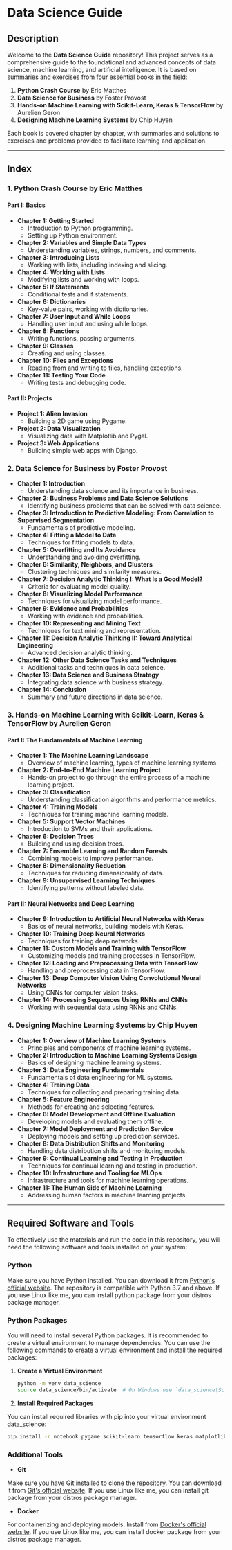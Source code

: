 # Data Science Guide

## Description

Welcome to the **Data Science Guide** repository! This project serves as a comprehensive guide to the foundational and advanced concepts of data science, machine learning, and artificial intelligence. It is based on summaries and exercises from four essential books in the field:

1. **Python Crash Course** by Eric Matthes
2. **Data Science for Business** by Foster Provost
3. **Hands-on Machine Learning with Scikit-Learn, Keras & TensorFlow** by Aurelien Geron
4. **Designing Machine Learning Systems** by Chip Huyen

Each book is covered chapter by chapter, with summaries and solutions to exercises and problems provided to facilitate learning and application.

---

## Index

### 1. Python Crash Course by Eric Matthes

#### Part I: Basics
- **Chapter 1: Getting Started**
  - Introduction to Python programming.
  - Setting up Python environment.
- **Chapter 2: Variables and Simple Data Types**
  - Understanding variables, strings, numbers, and comments.
- **Chapter 3: Introducing Lists**
  - Working with lists, including indexing and slicing.
- **Chapter 4: Working with Lists**
  - Modifying lists and working with loops.
- **Chapter 5: If Statements**
  - Conditional tests and if statements.
- **Chapter 6: Dictionaries**
  - Key-value pairs, working with dictionaries.
- **Chapter 7: User Input and While Loops**
  - Handling user input and using while loops.
- **Chapter 8: Functions**
  - Writing functions, passing arguments.
- **Chapter 9: Classes**
  - Creating and using classes.
- **Chapter 10: Files and Exceptions**
  - Reading from and writing to files, handling exceptions.
- **Chapter 11: Testing Your Code**
  - Writing tests and debugging code.

#### Part II: Projects
- **Project 1: Alien Invasion**
  - Building a 2D game using Pygame.
- **Project 2: Data Visualization**
  - Visualizing data with Matplotlib and Pygal.
- **Project 3: Web Applications**
  - Building simple web apps with Django.

### 2. Data Science for Business by Foster Provost

- **Chapter 1: Introduction**
  - Understanding data science and its importance in business.
- **Chapter 2: Business Problems and Data Science Solutions**
  - Identifying business problems that can be solved with data science.
- **Chapter 3: Introduction to Predictive Modeling: From Correlation to Supervised Segmentation**
  - Fundamentals of predictive modeling.
- **Chapter 4: Fitting a Model to Data**
  - Techniques for fitting models to data.
- **Chapter 5: Overfitting and Its Avoidance**
  - Understanding and avoiding overfitting.
- **Chapter 6: Similarity, Neighbors, and Clusters**
  - Clustering techniques and similarity measures.
- **Chapter 7: Decision Analytic Thinking I: What Is a Good Model?**
  - Criteria for evaluating model quality.
- **Chapter 8: Visualizing Model Performance**
  - Techniques for visualizing model performance.
- **Chapter 9: Evidence and Probabilities**
  - Working with evidence and probabilities.
- **Chapter 10: Representing and Mining Text**
  - Techniques for text mining and representation.
- **Chapter 11: Decision Analytic Thinking II: Toward Analytical Engineering**
  - Advanced decision analytic thinking.
- **Chapter 12: Other Data Science Tasks and Techniques**
  - Additional tasks and techniques in data science.
- **Chapter 13: Data Science and Business Strategy**
  - Integrating data science with business strategy.
- **Chapter 14: Conclusion**
  - Summary and future directions in data science.

### 3. Hands-on Machine Learning with Scikit-Learn, Keras & TensorFlow by Aurelien Geron

#### Part I: The Fundamentals of Machine Learning
- **Chapter 1: The Machine Learning Landscape**
  - Overview of machine learning, types of machine learning systems.
- **Chapter 2: End-to-End Machine Learning Project**
  - Hands-on project to go through the entire process of a machine learning project.
- **Chapter 3: Classification**
  - Understanding classification algorithms and performance metrics.
- **Chapter 4: Training Models**
  - Techniques for training machine learning models.
- **Chapter 5: Support Vector Machines**
  - Introduction to SVMs and their applications.
- **Chapter 6: Decision Trees**
  - Building and using decision trees.
- **Chapter 7: Ensemble Learning and Random Forests**
  - Combining models to improve performance.
- **Chapter 8: Dimensionality Reduction**
  - Techniques for reducing dimensionality of data.
- **Chapter 9: Unsupervised Learning Techniques**
  - Identifying patterns without labeled data.

#### Part II: Neural Networks and Deep Learning
- **Chapter 9: Introduction to Artificial Neural Networks with Keras**
  - Basics of neural networks, building models with Keras.
- **Chapter 10: Training Deep Neural Networks**
  - Techniques for training deep networks.
- **Chapter 11: Custom Models and Training with TensorFlow**
  - Customizing models and training processes in TensorFlow.
- **Chapter 12: Loading and Preprocessing Data with TensorFlow**
  - Handling and preprocessing data in TensorFlow.
- **Chapter 13: Deep Computer Vision Using Convolutional Neural Networks**
  - Using CNNs for computer vision tasks.
- **Chapter 14: Processing Sequences Using RNNs and CNNs**
  - Working with sequential data using RNNs and CNNs.

### 4. Designing Machine Learning Systems by Chip Huyen

- **Chapter 1: Overview of Machine Learning Systems**
  - Principles and components of machine learning systems.
- **Chapter 2: Introduction to Machine Learning Systems Design**
  - Basics of designing machine learning systems.
- **Chapter 3: Data Engineering Fundamentals**
  - Fundamentals of data engineering for ML systems.
- **Chapter 4: Training Data**
  - Techniques for collecting and preparing training data.
- **Chapter 5: Feature Engineering**
  - Methods for creating and selecting features.
- **Chapter 6: Model Development and Offline Evaluation**
  - Developing models and evaluating them offline.
- **Chapter 7: Model Deployment and Prediction Service**
  - Deploying models and setting up prediction services.
- **Chapter 8: Data Distribution Shifts and Monitoring**
  - Handling data distribution shifts and monitoring models.
- **Chapter 9: Continual Learning and Testing in Production**
  - Techniques for continual learning and testing in production.
- **Chapter 10: Infrastructure and Tooling for MLOps**
  - Infrastructure and tools for machine learning operations.
- **Chapter 11: The Human Side of Machine Learning**
  - Addressing human factors in machine learning projects.

---

## Required Software and Tools

To effectively use the materials and run the code in this repository, you will need the following software and tools installed on your system:

### Python

Make sure you have Python installed. You can download it from [Python's official website](https://www.python.org/downloads/). The repository is compatible with Python 3.7 and above. If you use Linux like me, you can install python package from your distros package manager.

### Python Packages

You will need to install several Python packages. It is recommended to create a virtual environment to manage dependencies. You can use the following commands to create a virtual environment and install the required packages:

1. **Create a Virtual Environment**

   ```bash
   python -m venv data_science
   source data_science/bin/activate  # On Windows use `data_science\Scripts\activate`
   ```

2. **Install Required Packages**

You can install required libraries with pip into your virtual environment data_science:

   ```bash
   pip install -r notebook pygame scikit-learn tensorflow keras matplotlib
   ```

### Additional Tools 

- **Git**

Make sure you have Git installed to clone the repository. You can download it from [Git's official website](https://git-scm.com/downloads). If you use Linux like me, you can install git package from your distros package manager.

- **Docker**

For containerizing and deploying models. Install from [Docker's official website](https://www.docker.com/get-started). If you use Linux like me, you can install docker package from your distros package manager.